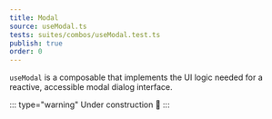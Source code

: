 ```yaml
---
title: Modal
source: useModal.ts
tests: suites/combos/useModal.test.ts
publish: true
order: 0
---
```


`useModal` is a composable that implements the UI logic needed for a reactive, accessible modal dialog interface.

::: type="warning"
Under construction 🚧
:::
